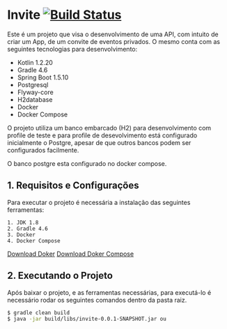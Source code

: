 # Invite  [![Build Status](https://travis-ci.org/fontourajunior/invite.svg?branch=master)](https://travis-ci.org/fontourajunior/invite)

Este é um projeto que visa o desenvolvimento de uma API, com intuito de criar um App, de um convite de eventos privados. O mesmo conta com as seguintes tecnologias para desenvolvimento:

  - Kotlin 1.2.20
  - Gradle 4.6
  - Spring Boot 1.5.10
  - Postgresql
  - Flyway-core
  - H2database
  - Docker
  - Docker Compose

O projeto utiliza um banco embarcado (H2) para desenvolvimento com profile de teste e para profile de desevolvimento está configurado inicialmente o Postgre, apesar de que outros bancos podem ser configurados facilmente.

O banco postgre esta configurado no docker compose.

## 1. Requisitos e Configurações

Para executar o projeto é necessária a instalação das seguintes ferramentas:

    1. JDK 1.8
    2. Gradle 4.6
    3. Docker 
    4. Docker Compose

[Download Doker](https://github.com/user/repo/blob/branch/other_file.md)
[Download Doker Compose](https://docs.docker.com/compose/install/)

## 2. Executando o Projeto
 
Após baixar o projeto, e as ferramentas necessárias, para executá-lo é necessário rodar os seguintes comandos dentro da pasta raiz.


```sh
$ gradle clean build
$ java -jar build/libs/invite-0.0.1-SNAPSHOT.jar ou 
```